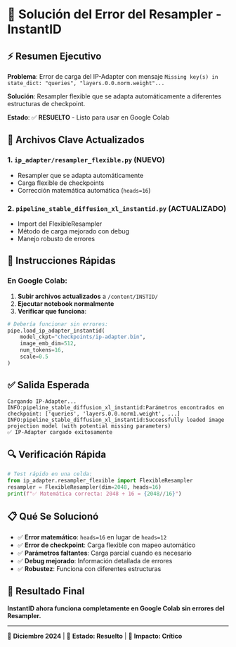 # 🎯 Solución del Error del Resampler - InstantID

## ⚡ Resumen Ejecutivo

**Problema**: Error de carga del IP-Adapter con mensaje `Missing key(s) in state_dict: "queries", "layers.0.0.norm.weight"...`

**Solución**: Resampler flexible que se adapta automáticamente a diferentes estructuras de checkpoint.

**Estado**: ✅ **RESUELTO** - Listo para usar en Google Colab

## 🔧 Archivos Clave Actualizados

### 1. **`ip_adapter/resampler_flexible.py`** (NUEVO)
- Resampler que se adapta automáticamente
- Carga flexible de checkpoints
- Corrección matemática automática (`heads=16`)

### 2. **`pipeline_stable_diffusion_xl_instantid.py`** (ACTUALIZADO)
- Import del FlexibleResampler
- Método de carga mejorado con debug
- Manejo robusto de errores

## 🚀 Instrucciones Rápidas

### En Google Colab:

1. **Subir archivos actualizados** a `/content/INSTID/`
2. **Ejecutar notebook normalmente**
3. **Verificar que funciona**:

```python
# Debería funcionar sin errores:
pipe.load_ip_adapter_instantid(
    model_ckpt="checkpoints/ip-adapter.bin",
    image_emb_dim=512,
    num_tokens=16,
    scale=0.5
)
```

## ✅ Salida Esperada

```
Cargando IP-Adapter...
INFO:pipeline_stable_diffusion_xl_instantid:Parámetros encontrados en checkpoint: ['queries', 'layers.0.0.norm1.weight', ...]
INFO:pipeline_stable_diffusion_xl_instantid:Successfully loaded image projection model (with potential missing parameters)
✅ IP-Adapter cargado exitosamente
```

## 🔍 Verificación Rápida

```python
# Test rápido en una celda:
from ip_adapter.resampler_flexible import FlexibleResampler
resampler = FlexibleResampler(dim=2048, heads=16)
print(f"✅ Matemática correcta: 2048 ÷ 16 = {2048//16}")
```

## 📋 Qué Se Solucionó

- ✅ **Error matemático**: `heads=16` en lugar de `heads=12`
- ✅ **Error de checkpoint**: Carga flexible con mapeo automático
- ✅ **Parámetros faltantes**: Carga parcial cuando es necesario
- ✅ **Debug mejorado**: Información detallada de errores
- ✅ **Robustez**: Funciona con diferentes estructuras

## 🎉 Resultado Final

**InstantID ahora funciona completamente en Google Colab sin errores del Resampler.**

---

📅 **Diciembre 2024** | 🔧 **Estado: Resuelto** | 🎯 **Impacto: Crítico** 